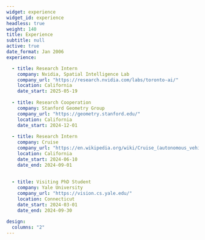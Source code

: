 ```yaml
---
widget: experience
widget_id: experience
headless: true
weight: 140
title: Experience
subtitle: null
active: true
date_format: Jan 2006
experience:

  - title: Research Intern
    company: Nvidia, Spatial Intelligence Lab
    company_url: "https://research.nvidia.com/labs/toronto-ai/"
    location: California
    date_start: 2025-05-19
    
  - title: Research Cooperation
    company: Stanford Geometry Group
    company_url: "https://geometry.stanford.edu/"
    location: California
    date_start: 2024-12-01
    
  - title: Research Intern
    company: Cruise
    company_url: "https://en.wikipedia.org/wiki/Cruise_(autonomous_vehicle)"
    location: California
    date_start: 2024-06-10
    date_end: 2024-09-01
    
      
  - title: Visiting PhD Student
    company: Yale University
    company_url: "https://vision.cs.yale.edu/"
    location: Connecticut
    date_start: 2024-03-01
    date_end: 2024-09-30
    
design:
  columns: "2"
---
```

